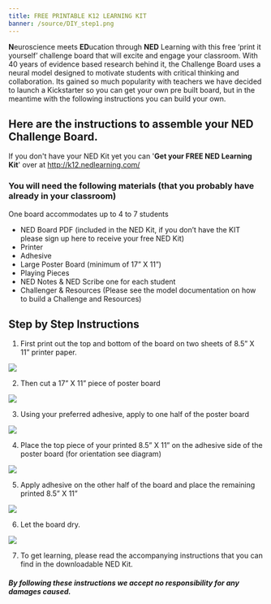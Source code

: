 ```yaml
---
title: FREE PRINTABLE K12 LEARNING KIT
banner: /source/DIY_step1.png
---
```

**N**euroscience meets **ED**ucation through **NED** Learning with this
free ‘print it yourself’ challenge board that will excite and engage your
classroom. With 40 years of evidence based research behind it, the Challenge
Board uses a neural model designed to motivate students with critical thinking
and collaboration. Its gained so much popularity with teachers we have decided
to launch a Kickstarter so you can get your own pre built board, but in the
meantime with the following instructions you can build your own.

## Here are the instructions to assemble your NED Challenge Board.

<!-- more --> 

If you don't have your NED Kit yet you can '**Get your FREE NED Learning Kit**' over at [http://k12.nedlearning.com/ ](http://k12.nedlearning.com/)

### You will need the following materials (that you probably have already in your classroom)

One board accommodates up to 4 to 7 students

* NED Board PDF (included in the NED Kit, if you
  don’t have the KIT please sign up here to receive your free NED Kit)
* Printer
* Adhesive
* Large Poster Board (minimum of 17” X 11”)
* Playing Pieces
* NED Notes & NED Scribe one for each student
* Challenger & Resources (Please see the model
  documentation on how to build a Challenge and Resources)

## Step by Step Instructions

1. First print out the top and bottom of the board
   on two sheets of 8.5” X 11” printer paper.

<img src = 'https://www.dropbox.com/s/x58xnnrhntvt0jm/DIY_step1.png?dl=1' style = 'max-width:700px'/>

2. Then cut a 17” X 11” piece of poster board

<img src = 'https://www.dropbox.com/s/f5cohwnl153kpvn/DIY_step2.png?dl=1' style = 'max-width:700px'/>

3. Using your preferred adhesive, apply to one half of the poster board

<img src = 'https://www.dropbox.com/s/quhcmuguw859bfy/DIY_step3.png?dl=1' style = 'max-width:700px'/>

4. Place the top piece of your printed 8.5” X 11” on the adhesive side of the poster board (for orientation see diagram)

<img src = 'https://www.dropbox.com/s/afagicwzhcvm5vd/DIY_step4.png?dl=1' style = 'max-width:700px'/>

5. Apply adhesive on the other half of the board and place the remaining printed 8.5” X 11”

<img src = 'https://www.dropbox.com/s/pyiaqpwwglxtkdz/DIY_step5.png?dl=1' style = 'max-width:700px'/>

6. Let the board dry.

<img src = 'https://www.dropbox.com/s/bsazg557vd94osc/DIY_step6.png?dl=1' style = 'max-width:700px'/>

7. To get learning, please read the accompanying instructions that you can find in the downloadable NED Kit.





##### By following these instructions we accept no responsibility for any damages caused.








